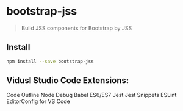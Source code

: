# bootstrap-jss

> Build JSS components for Bootstrap by JSS

## Install

```bash
npm install --save bootstrap-jss
```

## Vidusl Studio Code Extensions:

Code Outline
Node Debug
Babel ES6/ES7
Jest
Jest Snippets
ESLint
EditorConfig for VS Code

